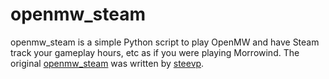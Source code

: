 # openmw_steam

openmw_steam is a simple Python script to play OpenMW and have Steam track your gameplay hours, etc as if you were playing Morrowind. The original [openmw_steam](https://gist.github.com/steevp/4f531fd7ae5fd62e7f06) was written by [steevp](https://github.com/steevp).